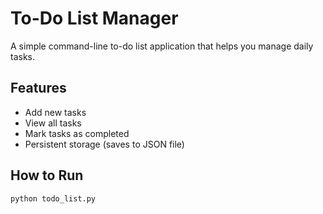 # To-Do List Manager

A simple command-line to-do list application that helps you manage daily tasks.

## Features
- Add new tasks
- View all tasks
- Mark tasks as completed
- Persistent storage (saves to JSON file)

## How to Run
```bash
python todo_list.py